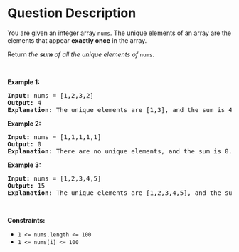 # Question Description

<p>You are given an integer array <code>nums</code>. The unique elements of an array are the elements that appear <strong>exactly once</strong> in the array.</p>

<p>Return <em>the <strong>sum</strong> of all the unique elements of </em><code>nums</code>.</p>

<p>&nbsp;</p>
<p><strong>Example 1:</strong></p>

<pre>
<strong>Input:</strong> nums = [1,2,3,2]
<strong>Output:</strong> 4
<strong>Explanation:</strong> The unique elements are [1,3], and the sum is 4.
</pre>

<p><strong>Example 2:</strong></p>

<pre>
<strong>Input:</strong> nums = [1,1,1,1,1]
<strong>Output:</strong> 0
<strong>Explanation:</strong> There are no unique elements, and the sum is 0.
</pre>

<p><strong>Example 3:</strong></p>

<pre>
<strong>Input:</strong> nums = [1,2,3,4,5]
<strong>Output:</strong> 15
<strong>Explanation:</strong> The unique elements are [1,2,3,4,5], and the sum is 15.
</pre>

<p>&nbsp;</p>
<p><strong>Constraints:</strong></p>

<ul>
	<li><code>1 &lt;= nums.length &lt;= 100</code></li>
	<li><code>1 &lt;= nums[i] &lt;= 100</code></li>
</ul>
